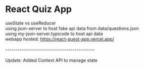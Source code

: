 # React Quiz App

useState vs useReducer<br>
using json-server to host fake api data from data/questions.json<br>
using my-json-server.typicode to host api data<br>
webapp hosted: https://react-quest-app.vercel.app/
<br><br>--------------------------------------------<br><br>
Update: Added Context API to manage state
